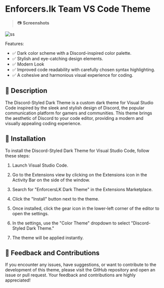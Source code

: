# Enforcers.lk Team VS Code Theme

> 📷 **Screenshots** 

![ss](https://cdn.discordapp.com/attachments/897836638212870214/1153451355999064074/ss_enforcerslk_theme.png)

Features:

- ✅ Dark color scheme with a Discord-inspired color palette.
- ✅ Stylish and eye-catching design elements.
- ✅ Modern Look
- ✅ Improved code readability with carefully chosen syntax highlighting.
- ✅ A cohesive and harmonious visual experience for coding.

## 📝 Description

The Discord-Styled Dark Theme is a custom dark theme for Visual Studio Code inspired by the sleek and stylish design of Discord, the popular communication platform for gamers and communities. This theme brings the aesthetic of Discord to your code editor, providing a modern and visually appealing coding experience.

## 🚀 Installation

To install the Discord-Styled Dark Theme for Visual Studio Code, follow these steps:

1. Launch Visual Studio Code.

2. Go to the Extensions view by clicking on the Extensions icon in the Activity Bar on the side of the window.

3. Search for "EnforcersLK Dark Theme" in the Extensions Marketplace.

4. Click the "Install" button next to the theme.

5. Once installed, click the gear icon in the lower-left corner of the editor to open the settings.

6. In the settings, use the "Color Theme" dropdown to select "Discord-Styled Dark Theme."

7. The theme will be applied instantly.




## 👀 Feedback and Contributions

If you encounter any issues, have suggestions, or want to contribute to the development of this theme, please visit the GitHub repository and open an issue or pull request. Your feedback and contributions are highly appreciated!


